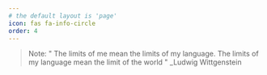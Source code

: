 ```yaml
---
# the default layout is 'page'
icon: fas fa-info-circle
order: 4
---
```


<!-- > Add Markdown syntax content to file `_tabs/about.md`{: .filepath } and it will show up on this page. -->
> Note: " The limits of me mean the limits of my language. The limits of my language mean the limit of the world " _Ludwig Wittgenstein
